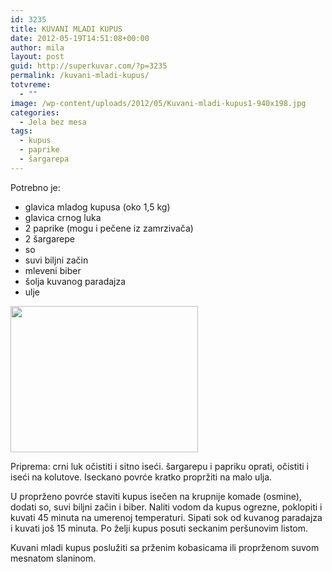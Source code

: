 ```yaml
---
id: 3235
title: KUVANI MLADI KUPUS
date: 2012-05-19T14:51:08+00:00
author: mila
layout: post
guid: http://superkuvar.com/?p=3235
permalink: /kuvani-mladi-kupus/
totvreme:
  - ""
image: /wp-content/uploads/2012/05/Kuvani-mladi-kupus1-940x198.jpg
categories:
  - Jela bez mesa
tags:
  - kupus
  - paprike
  - šargarepa
---
```

Potrebno je:

  * glavica mladog kupusa (oko 1,5 kg)
  * glavica crnog luka
  * 2 paprike (mogu i pečene iz zamrzivača)
  * 2 šargarepe
  * so
  * suvi biljni začin
  * mleveni biber
  * šolja kuvanog paradajza
  * ulje

<img class="alignnone size-medium wp-image-3237" title="Kuvani mladi kupus" src="//superkuvar.com/wp-content/uploads/2012/05/Kuvani-mladi-kupus1-e1337438903246-300x234.jpg" alt="" width="300" height="234" /> 

Priprema: crni luk očistiti i sitno iseći. šargarepu i papriku oprati, očistiti i iseći na kolutove. Iseckano povrće kratko propržiti na malo ulja.

U proprženo povrće staviti kupus isečen na krupnije komade (osmine), dodati so, suvi biljni začin i biber. Naliti vodom da kupus ogrezne, poklopiti i kuvati 45 minuta na umerenoj temperaturi. Sipati sok od kuvanog paradajza i kuvati još 15 minuta. Po želji kupus posuti seckanim peršunovim listom.

Kuvani mladi kupus poslužiti sa prženim kobasicama ili proprženom suvom mesnatom slaninom.